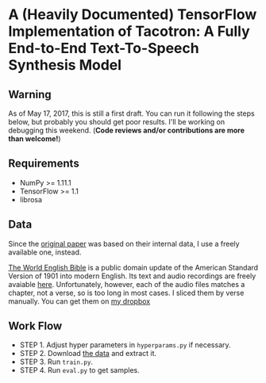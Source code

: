 # A (Heavily Documented) TensorFlow Implementation of Tacotron: A Fully End-to-End Text-To-Speech Synthesis Model

## **Warning**

As of May 17, 2017, this is still a first draft. You can run it following the steps below, but probably you should get poor results. I'll be working on debugging this weekend. (**Code reviews and/or contributions are more than welcome!**)

## Requirements
  * NumPy >= 1.11.1
  * TensorFlow >= 1.1
  * librosa

## Data
Since the [original paper](https://arxiv.org/abs/1703.10135) was based on their internal data, I use a freely available one, instead.

[The World English Bible](https://en.wikipedia.org/wiki/World_English_Bible) is a public domain update of the American Standard Version of 1901 into modern English.
Its text and audio recordings are freely avaiable [here](http://www.audiotreasure.com/webindex.htm). 
Unfortunately, however, each of the audio files matches a chapter, not a verse, so is too long in most cases. I sliced them by verse manually. 
You can get them on [my dropbox](https://dl.dropboxusercontent.com/u/42868014/WEB.zip)


## Work Flow
  * STEP 1. Adjust hyper parameters in `hyperparams.py` if necessary.
  * STEP 2. Download [the data](https://dl.dropboxusercontent.com/u/42868014/WEB.zip) and extract it. 
  * STEP 3. Run `train.py`.
  * STEP 4. Run `eval.py` to get samples.
